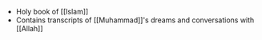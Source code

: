 - Holy book of [[Islam]]
- Contains transcripts of [[Muhammad]]'s dreams and conversations with [[Allah]]